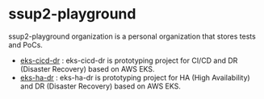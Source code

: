 # ssup2-playground

ssup2-playground organization is a personal organization that stores tests and PoCs.

* [eks-cicd-dr](https://github.com/aws-playground/project_eks-cicd-dr) : eks-cicd-dr is prototyping project for CI/CD and DR (Disaster Recovery) based on AWS EKS.
* [eks-ha-dr](https://github.com/aws-playground/project_eks-ha-dr) : eks-ha-dr is prototyping project for HA (High Availability) and DR (Disaster Recovery) based on AWS EKS.
